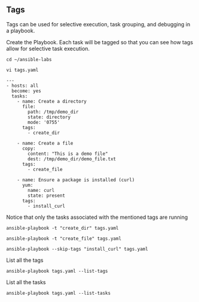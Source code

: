 ## Tags
Tags can be used for selective execution, task grouping, and debugging in a playbook.

Create the Playbook. Each task will be tagged so that you can see how tags allow for selective task execution.
```
cd ~/ansible-labs
```
```
vi tags.yaml
```
```
---
- hosts: all
  become: yes
  tasks:
    - name: Create a directory
      file:
        path: /tmp/demo_dir
        state: directory
        mode: '0755'
      tags:
        - create_dir

    - name: Create a file
      copy:
        content: "This is a demo file"
        dest: /tmp/demo_dir/demo_file.txt
      tags:
        - create_file

    - name: Ensure a package is installed (curl)
      yum:
        name: curl
        state: present
      tags:
        - install_curl

```
Notice that only the tasks associated with the mentioned tags are running
```
ansible-playbook -t "create_dir" tags.yaml
```
```
ansible-playbook -t "create_file" tags.yaml
```
```
ansible-playbook --skip-tags "install_curl" tags.yaml
```

List all the tags
```
ansible-playbook tags.yaml --list-tags
```
List all the tasks
```
ansible-playbook tags.yaml --list-tasks
```
